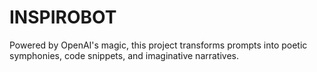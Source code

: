 # INSPIROBOT
Powered by OpenAI's magic, this project transforms prompts into poetic symphonies, code snippets, and imaginative narratives.
